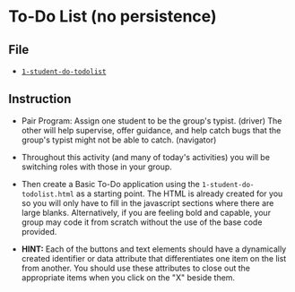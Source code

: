# To-Do List (no persistence)

## File

* [`1-student-do-todolist`](Unsolved/1-student-do-todolist.html)

## Instruction

* Pair Program: 
Assign one student to be the group's typist. (driver)
The other will help supervise, offer guidance, and help catch bugs that the group's typist might not be able to catch. (navigator)

* Throughout this activity (and many of today's activities) you will be switching roles with those in your group.

* Then create a Basic To-Do application using the `1-student-do-todolist.html` as a starting point. The HTML is already created for you so you will only have to fill in the javascript sections where there are large blanks. Alternatively, if you are feeling bold and capable, your group may code it from scratch without the use of the base code provided.

* **HINT:** Each of the buttons and text elements should have a dynamically created identifier or data attribute that differentiates one item on the list from another. You should use these attributes to close out the appropriate items when you click on the "X" beside them.
